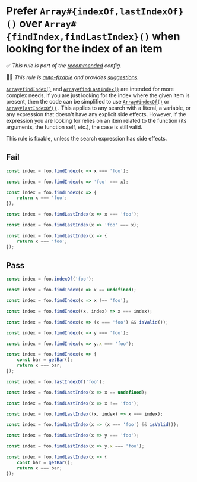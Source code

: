 # Prefer `Array#{indexOf,lastIndexOf}()` over `Array#{findIndex,findLastIndex}()` when looking for the index of an item

<!-- Do not manually modify RULE_NOTICE part. Run: `npm run generate-rule-notices` -->
<!-- RULE_NOTICE -->
✅ *This rule is part of the [recommended](https://github.com/sindresorhus/eslint-plugin-unicorn#recommended-config) config.*

🔧💡 *This rule is [auto-fixable](https://eslint.org/docs/user-guide/command-line-interface#fixing-problems) and provides [suggestions](https://eslint.org/docs/developer-guide/working-with-rules#providing-suggestions).*
<!-- /RULE_NOTICE -->

[`Array#findIndex()`](https://developer.mozilla.org/en-US/docs/Web/JavaScript/Reference/Global_Objects/Array/findIndex) and [`Array#findLastIndex()`](https://developer.mozilla.org/en-US/docs/Web/JavaScript/Reference/Global_Objects/Array/findLastIndex) are intended for more complex needs. If you are just looking for the index where the given item is present, then the code can be simplified to use [`Array#indexOf()`](https://developer.mozilla.org/en-US/docs/Web/JavaScript/Reference/Global_Objects/Array/indexOf) or [`Array#lastIndexOf()`](https://developer.mozilla.org/en-US/docs/Web/JavaScript/Reference/Global_Objects/Array/lastIndexOf) . This applies to any search with a literal, a variable, or any expression that doesn't have any explicit side effects. However, if the expression you are looking for relies on an item related to the function (its arguments, the function self, etc.), the case is still valid.

This rule is fixable, unless the search expression has side effects.

## Fail

```js
const index = foo.findIndex(x => x === 'foo');
```

```js
const index = foo.findIndex(x => 'foo' === x);
```

```js
const index = foo.findIndex(x => {
	return x === 'foo';
});
```

```js
const index = foo.findLastIndex(x => x === 'foo');
```

```js
const index = foo.findLastIndex(x => 'foo' === x);
```

```js
const index = foo.findLastIndex(x => {
	return x === 'foo';
});
```

## Pass

```js
const index = foo.indexOf('foo');
```

```js
const index = foo.findIndex(x => x == undefined);
```

```js
const index = foo.findIndex(x => x !== 'foo');
```

```js
const index = foo.findIndex((x, index) => x === index);
```

```js
const index = foo.findIndex(x => (x === 'foo') && isValid());
```

```js
const index = foo.findIndex(x => y === 'foo');
```

```js
const index = foo.findIndex(x => y.x === 'foo');
```

```js
const index = foo.findIndex(x => {
	const bar = getBar();
	return x === bar;
});
```

```js
const index = foo.lastIndexOf('foo');
```

```js
const index = foo.findLastIndex(x => x == undefined);
```

```js
const index = foo.findLastIndex(x => x !== 'foo');
```

```js
const index = foo.findLastIndex((x, index) => x === index);
```

```js
const index = foo.findLastIndex(x => (x === 'foo') && isValid());
```

```js
const index = foo.findLastIndex(x => y === 'foo');
```

```js
const index = foo.findLastIndex(x => y.x === 'foo');
```

```js
const index = foo.findLastIndex(x => {
	const bar = getBar();
	return x === bar;
});
```
